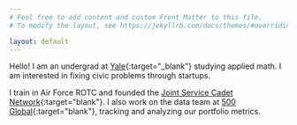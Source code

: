```yaml
---
# Feel free to add content and custom Front Matter to this file.
# To modify the layout, see https://jekyllrb.com/docs/themes/#overriding-theme-defaults

layout: default
---
```


<!-- I grew up in San Diego, CA. I like using data to fixing civic problems through startups. -->
Hello! I am an undergrad at [Yale](http://www.yale.edu){:target="_blank"} studying applied math. I am interested in fixing civic problems through startups.

<!-- startups that solve civic missions and civic tech, everything from defense to education.
I grew up in San Diego, CA. My interests include defense, startups, and data.
-->

<!-- I am studying applied math at [Yale](http://www.yale.edu){:target="_blank"}, focusing on data and economics.
-->
I train in Air Force ROTC and founded the [Joint Service Cadet Network](http://cadet.community/){:target="blank"}. I also work on the data team at [500 Global](https://500.co){:target="blank"}, tracking and analyzing our portfolio metrics.

<!-- Some of my writing is in the [Wall Street Journal](https://www.wsj.com/articles/the-death-of-the-student-athlete-11626215803){:target="blank"} and [Merion West](https://merionwest.com/2021/02/24/review-the-klondike-bake-oven-deaths/){:target="blank"}.
-->

<!-- Hello! I am a ML Engineer at [Arthur AI](http://www.arthur.ai){:target="_blank"}. I recently graduated from Brown with a degree in computer science.

I'm on the editorial teams at [Reboot](https://reboothq.substack.com/about){:target="blank"}, where I am also a co-founder, and [The Gradient](https://thegradient.pub/){:target="blank"}. Some of my writing is in [Reboot](https://reboothq.substack.com/people/866504-jessica-dai){:target="blank"} and [The College Hill Independent](http://www.theindy.org/author=Jessica%20Dai){:target="blank"}.
-->
